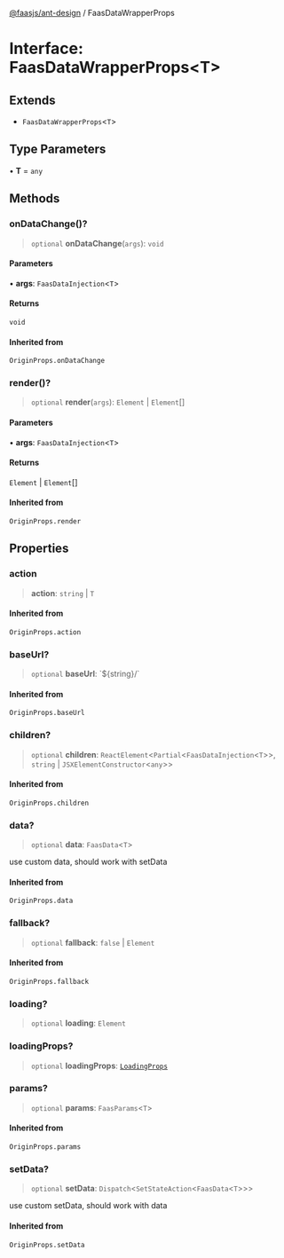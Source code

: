 [@faasjs/ant-design](../README.md) / FaasDataWrapperProps

# Interface: FaasDataWrapperProps\<T\>

## Extends

- `FaasDataWrapperProps`\<`T`\>

## Type Parameters

• **T** = `any`

## Methods

### onDataChange()?

> `optional` **onDataChange**(`args`): `void`

#### Parameters

• **args**: `FaasDataInjection`\<`T`\>

#### Returns

`void`

#### Inherited from

`OriginProps.onDataChange`

### render()?

> `optional` **render**(`args`): `Element` \| `Element`[]

#### Parameters

• **args**: `FaasDataInjection`\<`T`\>

#### Returns

`Element` \| `Element`[]

#### Inherited from

`OriginProps.render`

## Properties

### action

> **action**: `string` \| `T`

#### Inherited from

`OriginProps.action`

### baseUrl?

> `optional` **baseUrl**: \`$\{string\}/\`

#### Inherited from

`OriginProps.baseUrl`

### children?

> `optional` **children**: `ReactElement`\<`Partial`\<`FaasDataInjection`\<`T`\>\>, `string` \| `JSXElementConstructor`\<`any`\>\>

#### Inherited from

`OriginProps.children`

### data?

> `optional` **data**: `FaasData`\<`T`\>

use custom data, should work with setData

#### Inherited from

`OriginProps.data`

### fallback?

> `optional` **fallback**: `false` \| `Element`

#### Inherited from

`OriginProps.fallback`

### loading?

> `optional` **loading**: `Element`

### loadingProps?

> `optional` **loadingProps**: [`LoadingProps`](../type-aliases/LoadingProps.md)

### params?

> `optional` **params**: `FaasParams`\<`T`\>

#### Inherited from

`OriginProps.params`

### setData?

> `optional` **setData**: `Dispatch`\<`SetStateAction`\<`FaasData`\<`T`\>\>\>

use custom setData, should work with data

#### Inherited from

`OriginProps.setData`
